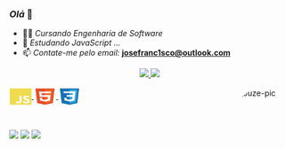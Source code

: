 ### <b><i>Olá</i></b> 👋



- 👨‍🎓 <i>Cursando Engenharia de Software</i>
- 🌱 <i>Estudando JavaScript ...</i>
- 📫 <i>Contate-me pelo email:</i> <b>josefranc1sco@outlook.com</b>

<div align="center">
  <a href="https://github.com/juze123">
  <img height="180em" src="https://github-readme-stats.vercel.app/api?username=juze123&show_icons=true&theme=dark&include_all_commits=true&count_private=true"/>
  <img height="180em" src="https://github-readme-stats.vercel.app/api/top-langs/?username=juze123&layout=compact&langs_count=7&theme=dark"/>
</div>
  
  <div style="display: inline_block"><br>
  <img align="center" alt="Juze-Js" height="30" width="40" src="https://raw.githubusercontent.com/devicons/devicon/master/icons/javascript/javascript-plain.svg">
  <img align="center" alt="Juze-HTML" height="30" width="40" src="https://raw.githubusercontent.com/devicons/devicon/master/icons/html5/html5-original.svg">
  <img align="center" alt="Juze-CSS" height="30" width="40" src="https://raw.githubusercontent.com/devicons/devicon/master/icons/css3/css3-original.svg">
  <img align="right" alt="Juze-pic" height="150" style="border-radius:50px;" src="https://myandroidwalls.com/wp-content/uploads/2021/05/Anonymous-Wallpapers-2.jpg" width=100 &height="100">
</div>
  
  <p>
    <br>
  
  <div> 
    
  <a href="https://instagram.com/_coch1" target="_blank"><img src="https://img.shields.io/badge/-Instagram-%23E4405F?style=for-the-badge&logo=instagram&logoColor=white" target="_blank"></a>
 	<a href = "mailto:josefranc1sco@outlook.com"><img src="https://img.shields.io/badge/Microsoft_Outlook-0078D4?style=for-the-badge&logo=microsoft-outlook&logoColor=white" target="_blank"></a>
    <a href = "https://steamcommunity.com/profiles/76561198244061988/"><img src="https://img.shields.io/badge/Steam-000000?style=for-the-badge&logo=steam&logoColor=white" target="_blank"></a>
  
  </div>
  
